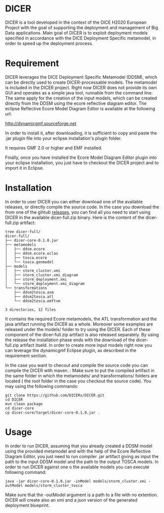 # DICER

DICER is a tool developed in the context of the DICE H2020 European Project with the goal of supporting the deployment and management of Big Data applications. 
Main goal of DICER is to exploit deployment models specified in accordance with the DICE Deployment Specific metamodel, in order to speed up the deployment process.

# Requirement

DICER leverages the DICE Deployment Specific Metamodel (DDSM), which can be directly used to create DICER-processable models. The metamodel is included in the DICER project. Right now DICER does not provide its own GUI and operates as a simple java tool, runnable from the command line. The same apply for the creation of the input models, which can be created directly from the DDSM using the ecore reflective diagram editor. The eclipse Reflective Ecore Model Diagram Editor is available at the following url:

http://dynamicgmf.sourceforge.net

In order to install it, after downloading, it is sufficient to copy and paste the .jar plugin file into your eclipse installation's plugin folder. 

It requires GMF 2.0 or higher and EMF installed. 

Finally, once you have installed the Ecore Model Diagram Editor plugin into your eclipse installation, you just have to checkout the DICER project and to import it in Eclipse.

# Installation

In order to user DICER you can either download one of the available releases, or directly compile the source code. 
In the case you download the from one of the gihtub [releases](https://github.com/DICERs/DICER/releases), you can find all you need to start using DICER in the available dicer-full.zip binary. Here is the content of the dicer-full.zip artifact:

	tree dicer-full/
	dicer-full/
	├── dicer-core-0.1.0.jar
	├── metamodels
	│   ├── ddsm.ecore
	│   ├── ddsm.ecore.oclas
	│   ├── tosca.ecore
	│   └── tosca.genmodel
	├── models
	│   ├── storm_cluster.xmi
	│   ├── storm_cluster.xmi_diagram
	│   ├── storm_deployment.xmi
	│   └── storm_deployment.xmi_diagram
	└── transformations
	    ├── ddsm2tosca.asm
	    ├── ddsm2tosca.atl
	    └── ddsm2tosca.emftvm

	3 directories, 12 files

It contains the required Ecore metamodels, the ATL transformation and the java artifact running the DICER as a whole. Moreover some examples are released under the models/ folder to try using the DICER. Each of these component of the dicer-full.zip artifact is also released separately. By using the release the installation phase ends with the download of the dicer-full.zip artifact itseld.
In order to create more input models right now you can leverage the dynamicgmf Eclipse plugin, as described in the requirement section.

In the case you want to checout and compile the source code you can compile the DICER with maven. :
Make sure to put the compiled artifact in the same folder in which the metamodels/ and transformations/ folders are located ( the root folder in the case you checkout the source code). You may using the following commands:

    git clone https://github.com/DICERs/DICER.git
    cd DICER
    mvn clean package
    cd dicer-core
    cp dicer-core/target/dicer-core-0.1.0.jar .

# Usage

In order to run DICER, assuming that you already created a DDSM model using the provided metamodel and with the help of the Ecore Reflective Diagram Editor, you just need to run compiler .jar artifact giving as input the path to the input DDSM model and the path to the output TOSCA models. In order to run DICER against one o the available models you can execute following command:

    java -jar dicer-core-0.1.0.jar -inModel models/storm_cluster.xmi -outModel models/storm_cluster_tosca

Make sure that the -outModel argument is a path to a file with no extention. DICER will create also an xmi and a json version of the generated deployment blueprint.

	
